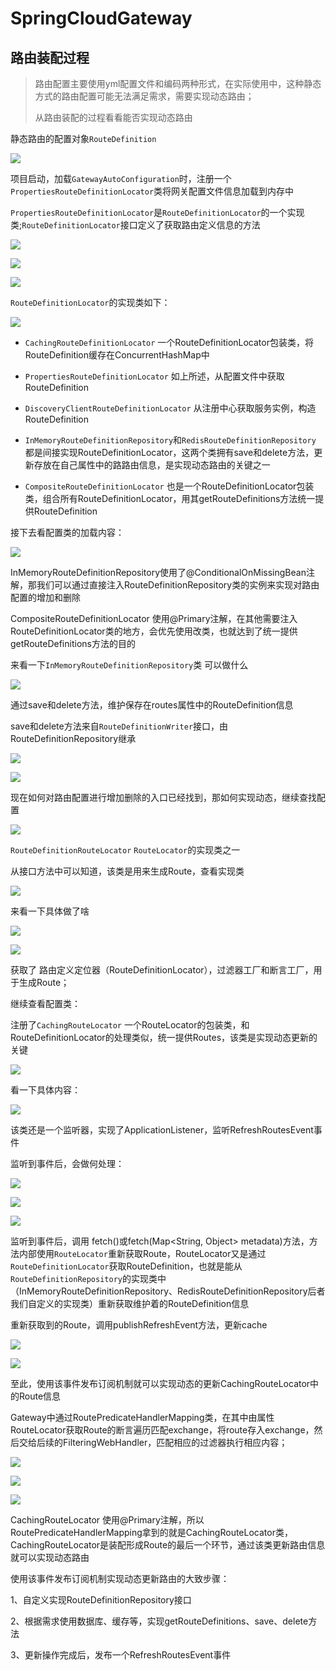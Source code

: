 # SpringCloudGateway

## 路由装配过程

> 路由配置主要使用yml配置文件和编码两种形式，在实际使用中，这种静态方式的路由配置可能无法满足需求，需要实现动态路由；
>
> 从路由装配的过程看看能否实现动态路由

静态路由的配置对象`RouteDefinition`

![](./../../.vuepress/public/img/image-20240521215821590.png)

项目启动，加载`GatewayAutoConfiguration`时，注册一个`PropertiesRouteDefinitionLocator`类将网关配置文件信息加载到内存中

`PropertiesRouteDefinitionLocator`是`RouteDefinitionLocator`的一个实现类;`RouteDefinitionLocator`接口定义了获取路由定义信息的方法

![](./../../.vuepress/public/img/image-20240521220458288.png)

![](./../../.vuepress/public/img/image-20240521221036129.png)

![](./../../.vuepress/public/img/image-20240521221457610.png)

`RouteDefinitionLocator`的实现类如下：

![](./../../.vuepress/public/img/image-20240522092032082.png)

- `CachingRouteDefinitionLocator` 一个RouteDefinitionLocator包装类，将RouteDefinition缓存在ConcurrentHashMap中
- `PropertiesRouteDefinitionLocator` 如上所述，从配置文件中获取RouteDefinition

- `DiscoveryClientRouteDefinitionLocator` 从注册中心获取服务实例，构造RouteDefinition

- `InMemoryRouteDefinitionRepository`和`RedisRouteDefinitionRepository` 都是间接实现RouteDefinitionLocator，这两个类拥有save和delete方法，更新存放在自己属性中的路路由信息，是实现动态路由的关键之一
- `CompositeRouteDefinitionLocator` 也是一个RouteDefinitionLocator包装类，组合所有RouteDefinitionLocator，用其getRouteDefinitions方法统一提供RouteDefinition

接下去看配置类的加载内容：

![](./../../.vuepress/public/img/image-20240522094535304.png)

InMemoryRouteDefinitionRepository使用了@ConditionalOnMissingBean注解，那我们可以通过直接注入RouteDefinitionRepository类的实例来实现对路由配置的增加和删除

CompositeRouteDefinitionLocator 使用@Primary注解，在其他需要注入RouteDefinitionLocator类的地方，会优先使用改类，也就达到了统一提供getRouteDefinitions方法的目的

来看一下`InMemoryRouteDefinitionRepository`类 可以做什么

![](./../../.vuepress/public/img/image-20240522105627275.png)

通过save和delete方法，维护保存在routes属性中的RouteDefinition信息

save和delete方法来自`RouteDefinitionWriter`接口，由RouteDefinitionRepository继承

![](./../../.vuepress/public/img/image-20240522105912036.png)

![](./../../.vuepress/public/img/image-20240522105935293.png)

现在如何对路由配置进行增加删除的入口已经找到，那如何实现动态，继续查找配置

![](./../../.vuepress/public/img/image-20240522095633479.png)

`RouteDefinitionRouteLocator` `RouteLocator`的实现类之一

从接口方法中可以知道，该类是用来生成Route，查看实现类

![](./../../.vuepress/public/img/image-20240522100533052.png)

来看一下具体做了啥

![](./../../.vuepress/public/img/image-20240522100853617.png)

![](./../../.vuepress/public/img/image-20240522103717209.png)

获取了 路由定义定位器（RouteDefinitionLocator），过滤器工厂和断言工厂，用于生成Route；

继续查看配置类：

注册了`CachingRouteLocator` 一个RouteLocator的包装类，和RouteDefinitionLocator的处理类似，统一提供Routes，该类是实现动态更新的关键

![](./../../.vuepress/public/img/image-20240522103610162.png)

看一下具体内容：

![](./../../.vuepress/public/img/image-20240522104333006.png)

该类还是一个监听器，实现了ApplicationListener，监听RefreshRoutesEvent事件

监听到事件后，会做何处理：

![](./../../.vuepress/public/img/image-20240522143105741.png)

![](./../../.vuepress/public/img/image-20240522110520303.png)

![](./../../.vuepress/public/img/image-20240522110545360.png)

监听到事件后，调用 fetch()或fetch(Map<String, Object> metadata)方法，方法内部使用`RouteLocator`重新获取Route，RouteLocator又是通过`RouteDefinitionLocator`获取RouteDefinition，也就是能从`RouteDefinitionRepository`的实现类中（InMemoryRouteDefinitionRepository、RedisRouteDefinitionRepository后者我们自定义的实现类）重新获取维护着的RouteDefinition信息

重新获取到的Route，调用publishRefreshEvent方法，更新cache

![](./../../.vuepress/public/img/image-20240522142821774.png)

![](./../../.vuepress/public/img/image-20240522143640416.png)

至此，使用该事件发布订阅机制就可以实现动态的更新CachingRouteLocator中的Route信息

Gateway中通过RoutePredicateHandlerMapping类，在其中由属性RouteLocator获取Route的断言遍历匹配exchange，将route存入exchange，然后交给后续的FilteringWebHandler，匹配相应的过滤器执行相应内容；

![](./../../.vuepress/public/img/image-20240522154342117.png)

![](./../../.vuepress/public/img/image-20240522154417538.png)

![](./../../.vuepress/public/img/image-20240522154439193.png)

CachingRouteLocator 使用@Primary注解，所以RoutePredicateHandlerMapping拿到的就是CachingRouteLocator类，CachingRouteLocator是装配形成Route的最后一个环节，通过该类更新路由信息就可以实现动态路由

使用该事件发布订阅机制实现动态更新路由的大致步骤：

1、自定义实现RouteDefinitionRepository接口

2、根据需求使用数据库、缓存等，实现getRouteDefinitions、save、delete方法

3、更新操作完成后，发布一个RefreshRoutesEvent事件